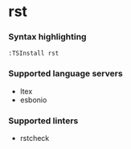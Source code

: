 <!--- THIS DOCUMENT IS AUTOMATICALLY GENERATED, DON'T EDIT IT -->
# rst

### Syntax highlighting

```vim
:TSInstall rst
```

### Supported language servers

- ltex
- esbonio

### Supported linters

- rstcheck
